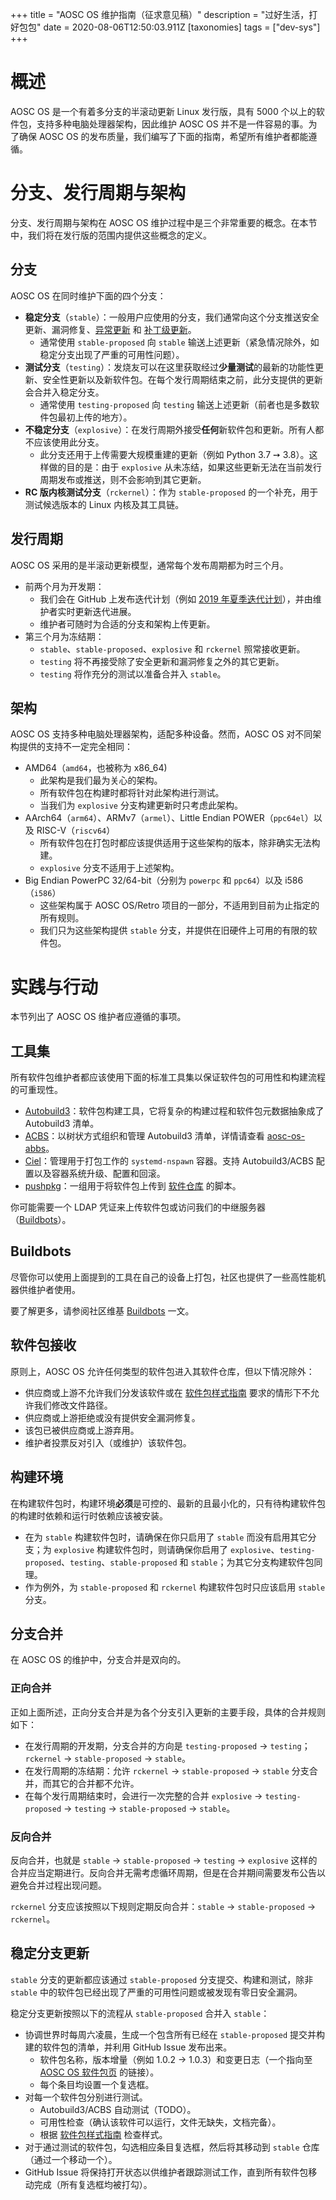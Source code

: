 +++
title = "AOSC OS 维护指南（征求意见稿）"
description = "过好生活，打好包包"
date = 2020-08-06T12:50:03.911Z
[taxonomies]
tags = ["dev-sys"]
+++

# 概述

AOSC OS 是一个有着多分支的半滚动更新 Linux 发行版，具有 5000 个以上的软件包，支持多种电脑处理器架构，因此维护 AOSC OS 并不是一件容易的事。为了确保 AOSC OS 的发布质量，我们编写了下面的指南，希望所有维护者都能遵循。

# 分支、发行周期与架构

分支、发行周期与架构在 AOSC OS 维护过程中是三个非常重要的概念。在本节中，我们将在发行版的范围内提供这些概念的定义。

## 分支

AOSC OS 在同时维护下面的四个分支：

- **稳定分支**（`stable`）：一般用户应使用的分支，我们通常向这个分支推送安全更新、漏洞修复、[异常更新](@/developer/system/cycle-exceptions.md) 和 [补丁级更新](@/developer/system/known-patch-release-rules.md)。
  - 通常使用 `stable-proposed` 向 `stable` 输送上述更新（紧急情况除外，如稳定分支出现了严重的可用性问题）。
- **测试分支**（`testing`）：发烧友可以在这里获取经过**少量测试**的最新的功能性更新、安全性更新以及新软件包。在每个发行周期结束之前，此分支提供的更新会合并入稳定分支。
  - 通常使用 `testing-proposed` 向 `testing` 输送上述更新（前者也是多数软件包最初上传的地方）。
- **不稳定分支**（`explosive`）：在发行周期外接受**任何**新软件包和更新。所有人都不应该使用此分支。
  - 此分支还用于上传需要大规模重建的更新（例如 Python 3.7 ➙ 3.8）。这样做的目的是：由于 `explosive` 从未冻结，如果这些更新无法在当前发行周期发布或推送，则不会影响到其它更新。
- **RC 版内核测试分支**（`rckernel`）：作为 `stable-proposed` 的一个补充，用于测试候选版本的 Linux 内核及其工具链。

## 发行周期

AOSC OS 采用的是半滚动更新模型，通常每个发布周期都为时三个月。

- 前两个月为开发期：
  - 我们会在 GitHub 上发布迭代计划（例如 [2019 年夏季迭代计划](https://github.com/AOSC-Dev/aosc-os-abbs/issues/1896)），并由维护者实时更新迭代进展。
  - 维护者可随时为合适的分支和架构上传更新。
- 第三个月为冻结期：
  - `stable`、`stable-proposed`、`explosive` 和 `rckernel` 照常接收更新。
  - `testing` 将不再接受除了安全更新和漏洞修复之外的其它更新。
  - `testing` 将作充分的测试以准备合并入 `stable`。

## 架构

AOSC OS 支持多种电脑处理器架构，适配多种设备。然而，AOSC OS 对不同架构提供的支持不一定完全相同：

- AMD64（`amd64`，也被称为 x86_64)
  - 此架构是我们最为关心的架构。
  - 所有软件包在构建时都将针对此架构进行测试。
  - 当我们为 `explosive` 分支构建更新时只考虑此架构。
- AArch64（`arm64`）、ARMv7（`armel`）、Little Endian POWER（`ppc64el`）以及 RISC-V（`riscv64`）
	- 所有软件包在打包时都应该提供适用于这些架构的版本，除非确实无法构建。
  - `explosive` 分支不适用于上述架构。
- Big Endian PowerPC 32/64-bit（分别为 `powerpc` 和 `ppc64`）以及 i586（`i586`）
	- 这些架构属于 AOSC OS/Retro 项目的一部分，不适用到目前为止指定的所有规则。
  - 我们只为这些架构提供 `stable` 分支，并提供在旧硬件上可用的有限的软件包。

# 实践与行动

本节列出了 AOSC OS 维护者应遵循的事项。

## 工具集

所有软件包维护者都应该使用下面的标准工具集以保证软件包的可用性和构建流程的可重现性。

- [Autobuild3](https://github.com/AOSC-Dev/autobuild3)：软件包构建工具，它将复杂的构建过程和软件包元数据抽象成了 Autobuild3 清单。
- [ACBS](https://github.com/AOSC-Dev/acbs)：以树状方式组织和管理 Autobuild3 清单，详情请查看 [aosc-os-abbs](https://github.com/AOSC-Dev/aosc-os-abbs)。
- [Ciel](https://github.com/AOSC-Dev/ciel)：管理用于打包工作的 `systemd-nspawn` 容器。支持 Autobuild3/ACBS 配置以及容器系统升级、配置和回滚。
- [pushpkg](https://github.com/AOSC-Dev/scriptlets/tree/master/pushpkg)：一组用于将软件包上传到 [软件仓库](https://repo.aosc.io) 的脚本。

你可能需要一个 LDAP 凭证来上传软件包或访问我们的中继服务器（[Buildbots](@/infrastructure/buildbots.md)）。

## Buildbots

尽管你可以使用上面提到的工具在自己的设备上打包，社区也提供了一些高性能机器供维护者使用。

要了解更多，请参阅社区维基 [Buildbots](@/infrastructure/buildbots.md) 一文。

## 软件包接收

原则上，AOSC OS 允许任何类型的软件包进入其软件仓库，但以下情况除外：

- 供应商或上游不允许我们分发该软件或在 [软件包样式指南](@/developer/system/package-styling-manual.md) 要求的情形下不允许我们修改文件路径。
- 供应商或上游拒绝或没有提供安全漏洞修复。
- 该包已被供应商或上游弃用。
- 维护者投票反对引入（或维护）该软件包。

## 构建环境

在构建软件包时，构建环境**必须**是可控的、最新的且最小化的，只有待构建软件包的构建时依赖和运行时依赖应该被安装。

- 在为 `stable` 构建软件包时，请确保在你只启用了 `stable` 而没有启用其它分支；为 `explosive` 构建软件包时，则请确保你启用了 `explosive`、`testing-proposed`、`testing`、`stable-proposed` 和 `stable`；为其它分支构建软件包同理。
- 作为例外，为 `stable-proposed` 和 `rckernel` 构建软件包时只应该启用 `stable` 分支。

## 分支合并

在 AOSC OS 的维护中，分支合并是双向的。

### 正向合并

正如上面所述，正向分支合并是为各个分支引入更新的主要手段，具体的合并规则如下：

- 在发行周期的开发期，分支合并的方向是 `testing-proposed` → `testing`；`rckernel` → `stable-proposed` → `stable`。
- 在发行周期的冻结期：允许 `rckernel` → `stable-proposed` → `stable` 分支合并，而其它的合并都不允许。
- 在每个发行周期结束时，会进行一次完整的合并 `explosive` → `testing-proposed` → `testing` → `stable-proposed` → `stable`。

### 反向合并

反向合并，也就是 `stable` → `stable-proposed` → `testing` → `explosive` 这样的合并应当定期进行。反向合并无需考虑循环周期，但是在合并期间需要发布公告以避免合并过程出现问题。

`rckernel` 分支应该按照以下规则定期反向合并：`stable` → `stable-proposed` → `rckernel`。

## 稳定分支更新

`stable` 分支的更新都应该通过 `stable-proposed` 分支提交、构建和测试，除非 `stable` 中的软件包已经出现了严重的可用性问题或被发现有零日安全漏洞。

稳定分支更新按照以下的流程从 `stable-proposed` 合并入 `stable`：

- 协调世界时每周六凌晨，生成一个包含所有已经在 `stable-proposed` 提交并构建的软件包的清单，并利用 GitHub Issue 发布出来。
  - 软件包名称，版本增量（例如 1.0.2 → 1.0.3）和变更日志（一个指向至 [AOSC OS 软件包页](https://packages.aosc.io) 的链接）。
  - 每个条目均设置一个复选框。
- 对每一个软件包分别进行测试。
  - Autobuild3/ACBS 自动测试（TODO）。
  - 可用性检查（确认该软件可以运行，文件无缺失，文档完备）。
  - 根据  [软件包样式指南](@/developer/system/package-styling-manual.md) 检查样式。
- 对于通过测试的软件包，勾选相应条目复选框，然后将其移动到 `stable` 仓库（通过一个移动一个）。
- GitHub Issue 将保持打开状态以供维护者跟踪测试工作，直到所有软件包移动完成（所有复选框均被打勾）。